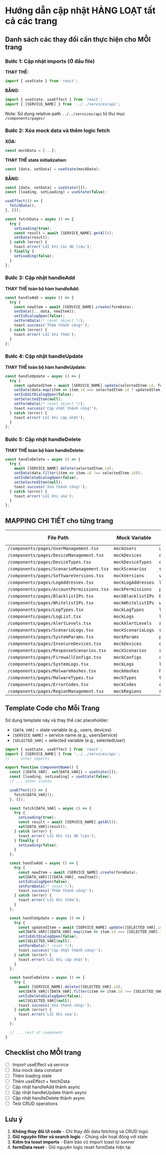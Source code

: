 # Hướng dẫn cập nhật HÀNG LOẠT tất cả các trang

## Danh sách các thay đổi cần thực hiện cho MỖI trang

### Bước 1: Cập nhật imports (Ở đầu file)

**THAY THẾ:**
```typescript
import { useState } from 'react';
```

**BẰNG:**
```typescript
import { useState, useEffect } from 'react';
import { [SERVICE_NAME] } from '../../services/api';
```

Note: Sử dụng relative path `../../services/api` từ thư mục `/components/pages/`

### Bước 2: Xóa mock data và thêm logic fetch

**XÓA:**
```typescript
const mockData = [...];
```

**THAY THẾ state initialization:**
```typescript
const [data, setData] = useState(mockData);
```

**BẰNG:**
```typescript
const [data, setData] = useState([]);
const [loading, setLoading] = useState(false);

useEffect(() => {
  fetchData();
}, []);

const fetchData = async () => {
  try {
    setLoading(true);
    const result = await [SERVICE_NAME].getAll();
    setData(result);
  } catch (error) {
    toast.error('Lỗi khi tải dữ liệu');
  } finally {
    setLoading(false);
  }
};
```

### Bước 3: Cập nhật handleAdd

**THAY THẾ toàn bộ hàm handleAdd:**
```typescript
const handleAdd = async () => {
  try {
    const newItem = await [SERVICE_NAME].create(formData);
    setData([...data, newItem]);
    setIsDialogOpen(false);
    setFormData(/* reset object */);
    toast.success('Thêm thành công!');
  } catch (error) {
    toast.error('Lỗi khi thêm');
  }
};
```

### Bước 4: Cập nhật handleUpdate

**THAY THẾ toàn bộ hàm handleUpdate:**
```typescript
const handleUpdate = async () => {
  try {
    const updatedItem = await [SERVICE_NAME].update(selectedItem.id, formData);
    setData(data.map(item => item.id === selectedItem.id ? updatedItem : item));
    setIsEditDialogOpen(false);
    setSelectedItem(null);
    setFormData(/* reset object */);
    toast.success('Cập nhật thành công!');
  } catch (error) {
    toast.error('Lỗi khi cập nhật');
  }
};
```

### Bước 5: Cập nhật handleDelete

**THAY THẾ toàn bộ hàm handleDelete:**
```typescript
const handleDelete = async () => {
  try {
    await [SERVICE_NAME].delete(selectedItem.id);
    setData(data.filter(item => item.id !== selectedItem.id));
    setIsDeleteDialogOpen(false);
    setSelectedItem(null);
    toast.success('Xóa thành công!');
  } catch (error) {
    toast.error('Lỗi khi xóa');
  }
};
```

## MAPPING CHI TIẾT cho từng trang

| File Path | Mock Variable | State Variable | Service Import | Selected Variable |
|-----------|---------------|----------------|----------------|-------------------|
| `/components/pages/UserManagement.tsx` | `mockUsers` | `users` | `usersService` | `selectedUser` |
| `/components/pages/DeviceManagement.tsx` | `mockDevices` | `devices` | `devicesService` | `selectedDevice` |
| `/components/pages/DeviceTypes.tsx` | `mockDeviceTypes` | `deviceTypes` | `deviceTypesService` | `selectedDeviceType` |
| `/components/pages/ScenarioManagement.tsx` | `mockScenarios` | `scenarios` | `scenariosService` | `selectedScenario` |
| `/components/pages/SoftwareVersions.tsx` | `mockVersions` | `versions` | `softwareVersionsService` | `selectedVersion` |
| `/components/pages/LogAddresses.tsx` | `mockLogAddresses` | `logAddresses` | `logAddressesService` | `selectedLogAddress` |
| `/components/pages/AccountPermissions.tsx` | `mockPermissions` | `permissions` | `accountPermissionsService` | `selectedPermission` |
| `/components/pages/BlacklistIPs.tsx` | `mockBlacklistIPs` | `blacklistIPs` | `blacklistIPsService` | `selectedIP` |
| `/components/pages/WhitelistIPs.tsx` | `mockWhitelistIPs` | `whitelistIPs` | `whitelistIPsService` | `selectedIP` |
| `/components/pages/LogTypes.tsx` | `mockLogTypes` | `logTypes` | `logTypesService` | `selectedLogType` |
| `/components/pages/LogList.tsx` | `mockLogs` | `logs` | `logsService` | `selectedLog` |
| `/components/pages/AlertLevels.tsx` | `mockAlertLevels` | `alertLevels` | `alertLevelsService` | `selectedLevel` |
| `/components/pages/ScenarioLogs.tsx` | `mockScenarioLogs` | `scenarioLogs` | `scenarioLogsService` | `selectedLog` |
| `/components/pages/SystemParams.tsx` | `mockParams` | `params` | `systemParamsService` | `selectedParam` |
| `/components/pages/InsecureDevices.tsx` | `mockDevices` | `devices` | `insecureDevicesService` | `selectedDevice` |
| `/components/pages/ResponseScenarios.tsx` | `mockScenarios` | `scenarios` | `responseScenariosService` | `selectedScenario` |
| `/components/pages/FirewallConfigs.tsx` | `mockConfigs` | `configs` | `firewallConfigsService` | `selectedConfig` |
| `/components/pages/SystemLogs.tsx` | `mockLogs` | `logs` | `systemLogsService` | `selectedLog` |
| `/components/pages/MalwareHashes.tsx` | `mockHashes` | `hashes` | `malwareHashesService` | `selectedHash` |
| `/components/pages/MalwareTypes.tsx` | `mockTypes` | `types` | `malwareTypesService` | `selectedType` |
| `/components/pages/ErrorCodes.tsx` | `mockCodes` | `codes` | `errorCodesService` | `selectedCode` |
| `/components/pages/RegionManagement.tsx` | `mockRegions` | `regions` | `regionManagementService` | `selectedRegion` |

## Template Code cho Mỗi Trang

Sử dụng template này và thay thế các placeholder:
- `[DATA_VAR]` = state variable (e.g., users, devices)
- `[SERVICE_NAME]` = service name (e.g., usersService)
- `[SELECTED_VAR]` = selected variable (e.g., selectedUser)

```typescript
import { useState, useEffect } from 'react';
import { [SERVICE_NAME] } from '../../services/api';
// ... other imports

export function ComponentName() {
  const [[DATA_VAR], set[DATA_VAR]] = useState([]);
  const [loading, setLoading] = useState(false);
  // ... other states

  useEffect(() => {
    fetch[DATA_VAR]();
  }, []);

  const fetch[DATA_VAR] = async () => {
    try {
      setLoading(true);
      const result = await [SERVICE_NAME].getAll();
      set[DATA_VAR](result);
    } catch (error) {
      toast.error('Lỗi khi tải dữ liệu');
    } finally {
      setLoading(false);
    }
  };

  const handleAdd = async () => {
    try {
      const newItem = await [SERVICE_NAME].create(formData);
      set[DATA_VAR]([[DATA_VAR], newItem]);
      setIsDialogOpen(false);
      setFormData(/* reset */);
      toast.success('Thêm thành công!');
    } catch (error) {
      toast.error('Lỗi khi thêm');
    }
  };

  const handleUpdate = async () => {
    try {
      const updatedItem = await [SERVICE_NAME].update([SELECTED_VAR].id, formData);
      set[DATA_VAR]([DATA_VAR].map(item => item.id === [SELECTED_VAR].id ? updatedItem : item));
      setIsEditDialogOpen(false);
      set[SELECTED_VAR](null);
      setFormData(/* reset */);
      toast.success('Cập nhật thành công!');
    } catch (error) {
      toast.error('Lỗi khi cập nhật');
    }
  };

  const handleDelete = async () => {
    try {
      await [SERVICE_NAME].delete([SELECTED_VAR].id);
      set[DATA_VAR]([DATA_VAR].filter(item => item.id !== [SELECTED_VAR].id));
      setIsDeleteDialogOpen(false);
      set[SELECTED_VAR](null);
      toast.success('Xóa thành công!');
    } catch (error) {
      toast.error('Lỗi khi xóa');
    }
  };

  // ... rest of component
}
```

## Checklist cho MỖI trang

- [ ] Import useEffect và service
- [ ] Xóa mock data constant
- [ ] Thêm loading state
- [ ] Thêm useEffect + fetchData
- [ ] Cập nhật handleAdd thành async
- [ ] Cập nhật handleUpdate thành async
- [ ] Cập nhật handleDelete thành async
- [ ] Test CRUD operations

## Lưu ý

1. **Không thay đổi UI code** - Chỉ thay đổi data fetching và CRUD logic
2. **Giữ nguyên filter và search logic** - Chúng vẫn hoạt động với state
3. **Kiểm tra toast imports** - Đảm bảo có import toast từ sonner
4. **formData reset** - Giữ nguyên logic reset formData hiện tại

